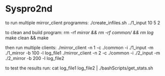 # Syspro2nd

to run multiple mirror_client programms:
./create_infiles.sh ../1_input 10 5 2

to clean and build program:
rm -rf *_mirror && rm -rf common/ && rm log_*
make clean && make

then run multiple clients:
./mirror_client -n 1 -c ./common -i ./1_input -m ./1_mirror -b 100 -l log_file1
./mirror_client -n 2 -c ./common -i ./2_input -m ./2_mirror -b 200 -l log_file2

to test the results run:
cat log_file1 log_file2 | ./bashScripts/get_stats.sh
